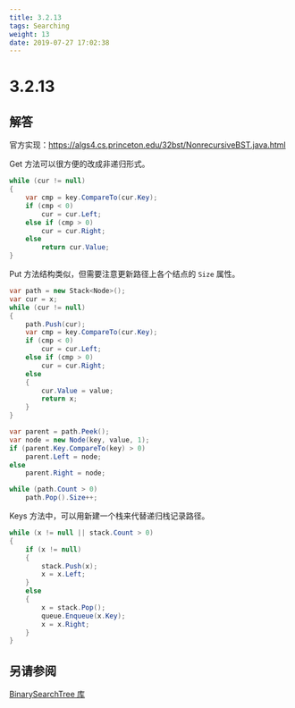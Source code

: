 ```yaml
---
title: 3.2.13
tags: Searching
weight: 13
date: 2019-07-27 17:02:38
---
```


# 3.2.13


## 解答

官方实现：https://algs4.cs.princeton.edu/32bst/NonrecursiveBST.java.html

Get 方法可以很方便的改成非递归形式。

```csharp
while (cur != null)
{
    var cmp = key.CompareTo(cur.Key);
    if (cmp < 0)
        cur = cur.Left;
    else if (cmp > 0)
        cur = cur.Right;
    else
        return cur.Value;
}
```

Put 方法结构类似，但需要注意更新路径上各个结点的 `Size` 属性。

```csharp
var path = new Stack<Node>();
var cur = x;
while (cur != null)
{
    path.Push(cur); 
    var cmp = key.CompareTo(cur.Key);
    if (cmp < 0)
        cur = cur.Left;
    else if (cmp > 0)
        cur = cur.Right;
    else
    {
        cur.Value = value;
        return x;
    }
}

var parent = path.Peek();
var node = new Node(key, value, 1);
if (parent.Key.CompareTo(key) > 0)
    parent.Left = node;
else
    parent.Right = node;

while (path.Count > 0)
    path.Pop().Size++;
```


Keys 方法中，可以用新建一个栈来代替递归栈记录路径。

```csharp
while (x != null || stack.Count > 0)
{
    if (x != null)
    {
        stack.Push(x);
        x = x.Left;
    }
    else
    {
        x = stack.Pop();
        queue.Enqueue(x.Key);
        x = x.Right;
    }
}
```

## 另请参阅

[BinarySearchTree 库](https://github.com/ikesnowy/Algorithms-4th-Edition-in-Csharp/tree/master/3%20Searching/3.2/BinarySearchTree)
